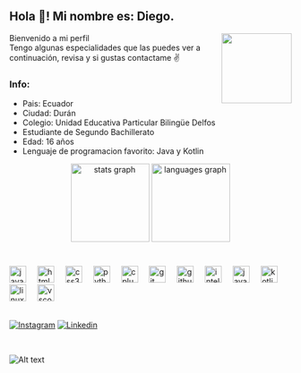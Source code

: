 <!--# 💫 Sobre mi:
Proyectos independientes<br>16 y.o<br>Colegio: Unidad Educativa Delfos<br>Grado: 2do Bachillerato


## 🌐 Redes sociales:
[![Instagram](https://img.shields.io/badge/Instagram-%23E4405F.svg?logo=Instagram&logoColor=white)](https://instagram.com/Diegx22v) [![TikTok](https://img.shields.io/badge/TikTok-%23000000.svg?logo=TikTok&logoColor=white)](https://tiktok.com/@Diegx22v) 

# 💻 Skills:
![C++](https://img.shields.io/badge/c++-%2300599C.svg?style=for-the-badge&logo=c%2B%2B&logoColor=white) ![Java](https://img.shields.io/badge/java-%23ED8B00.svg?style=for-the-badge&logo=openjdk&logoColor=white) ![Kotlin](https://img.shields.io/badge/kotlin-%237F52FF.svg?style=for-the-badge&logo=kotlin&logoColor=white) ![Python](https://img.shields.io/badge/python-3670A0?style=for-the-badge&logo=python&logoColor=ffdd54) ![JavaFX](https://img.shields.io/badge/javafx-%23FF0000.svg?style=for-the-badge&logo=javafx&logoColor=white) ![GitHub](https://img.shields.io/badge/github-%23121011.svg?style=for-the-badge&logo=github&logoColor=white) ![Git](https://img.shields.io/badge/git-%23F05033.svg?style=for-the-badge&logo=git&logoColor=white)
# 📊 GitHub Stats:
![](https://github-readme-stats.vercel.app/api/top-langs/?username=Diegx22v&theme=dark&hide_border=false&include_all_commits=false&count_private=false&layout=compact)
![](https://github-readme-streak-stats.herokuapp.com/?user=Diegx22v&theme=dark&hide_border=false)<br/>

---
[![](https://visitcount.itsvg.in/api?id=Diegx22v&label=Visitas&icon=2&pretty=true)](https://visitcount.itsvg.in)

![Alt text](https://spotify-recently-played-readme.vercel.app/api?user=31kxva3flx476bzhrg2qtsoqobuy)

<!-- Proudly created with GPRM ( https://gprm.itsvg.in ) -->
<h2 align="left">Hola 👋! Mi nombre es: Diego.</h2> <img align="right" height="125" src="https://i.pinimg.com/originals/f0/f0/d9/f0f0d932d6e39c7af5aa305cbd8da735.gif"  />


<p align="left">Bienvenido a mi perfil<br> Tengo algunas especialidades que las puedes ver a continuación, revisa y si gustas contactame ✌️</p>


<h3>Info:</h3>
<ul>
  <li>Pais: Ecuador</li>
  <li>Ciudad: Durán</li>
  <li>Colegio: Unidad Educativa Particular Bilingüe Delfos</li>
  <li>Estudiante de Segundo Bachillerato</li>
  <li>Edad: 16 años </li>
  <li>Lenguaje de programacion favorito: Java y Kotlin</li>
</ul>







<div align="center">
  <img src="https://github-readme-stats.vercel.app/api?username=Diegx22v&hide_title=false&hide_rank=false&show_icons=true&include_all_commits=false&count_private=true&disable_animations=false&theme=tokyonight&locale=en&hide_border=false" height="140" alt="stats graph"  />
    <img src="https://github-readme-stats.vercel.app/api/top-langs?username=Diegx22v&locale=en&hide_title=false&layout=compact&card_width=320&langs_count=5&theme=tokyonight&hide_border=false" height="140" alt="languages graph"  />

</div>
<br>

###
<div align="left">
  <img src="https://cdn.jsdelivr.net/gh/devicons/devicon/icons/javascript/javascript-original.svg" height="30" alt="javascript logo" />
  <img width="12" />
  <img src="https://cdn.jsdelivr.net/gh/devicons/devicon/icons/html5/html5-original.svg" height="30" alt="html5 logo"  />
  <img width="12" />
  <img src="https://cdn.jsdelivr.net/gh/devicons/devicon/icons/css3/css3-original.svg" height="30" alt="css3 logo"  />
  <img width="12" />
  <img src="https://cdn.jsdelivr.net/gh/devicons/devicon/icons/python/python-original.svg" height="30" alt="python logo"  />
  <img width="12" />
  <img src="https://cdn.jsdelivr.net/gh/devicons/devicon/icons/cplusplus/cplusplus-original.svg" height="30" alt="cplusplus logo"  />
  <img width="12" />
  <img src="https://cdn.jsdelivr.net/gh/devicons/devicon/icons/git/git-original.svg" height="30" alt="git logo"  />
  <img width="12" />
  <img src="https://cdn.jsdelivr.net/gh/devicons/devicon/icons/github/github-original.svg" height="30" alt="github logo"  />
  <img width="12" />
  <img src="https://cdn.jsdelivr.net/gh/devicons/devicon/icons/intellij/intellij-original.svg" height="30" alt="intellij logo"  />
  <img width="12" />
  <img src="https://cdn.jsdelivr.net/gh/devicons/devicon/icons/java/java-original.svg" height="30" alt="java logo"  />
  <img width="12" />
  <img src="https://cdn.jsdelivr.net/gh/devicons/devicon/icons/kotlin/kotlin-original.svg" height="30" alt="kotlin logo"  />
  <img width="12" />
  <img src="https://cdn.jsdelivr.net/gh/devicons/devicon/icons/linux/linux-original.svg" height="30" alt="linux logo"  />
  <img width="12" />
  <img src="https://cdn.jsdelivr.net/gh/devicons/devicon/icons/vscode/vscode-original.svg" height="30" alt="vscode logo"  />
</div>
<br>



[![Instagram](https://img.shields.io/static/v1?message=Instagram&logo=instagram&label=&color=E4405F&logoColor=white&labelColor=&style=for-the-badge)](https://instagram.com/Diegxd22v) [![Linkedin](https://img.shields.io/static/v1?message=LinkedIn&logo=linkedin&label=&color=0077B5&logoColor=white&labelColor=&style=for-the-badge)](https://www.linkedin.com/in/diego-v-634874304/)  



<br>

![Alt text](https://spotify-recently-played-readme.vercel.app/api?user=31kxva3flx476bzhrg2qtsoqobuy)

###


###


###

